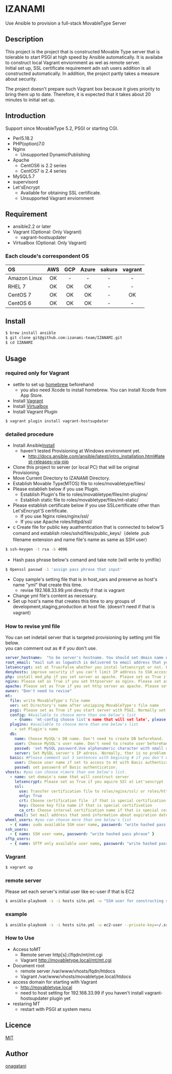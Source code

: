IZANAMI
====

Use Ansible to provision a full-stack MovableType Server

## Description
  
This project is the project that is constructed Movable Type server that is tolerable to start PSGI at high speed by Ansible automatically.
It is availabe to construct local Vagrant enviornment as wel as remote server.  
Initial set up, SSL certificate requirement adn ssh users addition is all constructed automatically.
In addition, the project partly takes a measure about security.

The project doesn't prepare such Vagrant box because it gives priority to bring them up to date.
Therefore, it is expected that it takes about 20 minutes to initial set up.

## Introduction

Support since MovableType 5.2, PSGI or starting CGI.
* Perl5.18.2
* PHP(option)7.0
* Nginx
    * Unsupported DynamicPublishing
* Apache
    * CentOS6 is 2.2 series
    * CentOS7 is 2.4 series
* MySQL5.7
* supervisord
* Let'sEncrypt
    * Available for obtaining SSL certificate.
    * Unsupported Vagrant enviornment

## Requirement

* ansible2.2 or later
* Vagrant (Optional: Only Vagrant) 
   * vagrant-hostsupdater
* Virtualbox (Optional: Only Vagrant) 
  
### Each cloude's correspondent OS
| OS | AWS | GCP | Azure | sakura | vagrant |
|:---------|:----:|:----:|:----:|:----:|:----:|
| Amazon Linux | OK | - | - | - | - | - |
| RHEL 7 | OK | OK | OK | - | - | - |
| CentOS 7 | OK | OK | OK | - | OK |
| CentOS 6 | OK | OK | OK | - | - |

## <a name="Install">Install

```bash
$ brew install ansible
$ git clone git@github.com:izanami-team/IZANAMI.git
$ cd IZANAMI
```

## Usage

### required only for Vagrant
* settle to set up [homebrew](https://brew.sh/ 'Homebrew') beforehand
    * you also need Xcode to install homebrew. You can install Xcode from App Store. 
* Install [Vagrant](https://www.vagrantup.com/ "Vagrant")
* Install [Virtualbox](https://www.virtualbox.org/ 'Virtualbox')
* Install Vagrant Plugin
```bash
$ vagrant plugin install vagrant-hostsupdater
```

### detailed procedure
* Install Ansible[Install](#Install)
    * haven't tested Provisioning at Windows environment yet.
        * http://docs.ansible.com/ansible/latest/intro_installation.html#latest-releases-via-pip
* Clone this project to server (or local PC) that will be original Provisioning.
* Move Current Directory to IZANAMI Directory.
* Establish Movable Type(MTOS) file to roles/movabletype/files/
* Please establieh below if you use Plugin.
    * Establish Plugin's file to roles/movabletype/files/mt-plugins/
    * Establish static file to roles/movabletype/files/mt-static/
* Please establish certificate below if you use SSLcertificate other than Let'sEncrypt'S certificate.
    * If you use Nginx roles/nginx/ssl/
    * If you use Apache roles/httpd/ssl/
* c
Create file for public key auathentication that is connected to below'S comand and establish roles/sshd/files/public_keys/（delete .pub filename extension and name file's name as same as SSH user）
```bash
$ ssh-keygen -t rsa -b 4096
```
* Hash pass phrase below's comand and take note (will write to ymlfile）
```bash
$ Openssl passwd -1 'assign pass phrase that input'
```
* Copy sample's setting file that is in host_vars and preserve as host's name "yml" that create this time.
    * revise 192.168.33.99.yml directly if that is vagrant
* Change yml file's content as necessary.
* Set up host's name that creates this time to any groups of development,staging,production at host file. (doesn't need if that is vagrant）

### How to revise yml file

You can set indetail server that is targeted provisioning by setting yml file below.  
you can comment out as # if you don't use.

```yaml
server_hostname:  "to be server's hostname. You should set dmain name normally"
root_email: "mail suh as logwatch is delivered to email address that you set"
letsencrypt: set at True/False whether you instal letsencrypt or not. Please set as True if you want to use SSL for free.
denyhosts: improve security if you can't limit IP address to SSH access to server. Normally, there is no problem to set as True.
php: install mod_php if you set server as apache. Please set as True if ou use DynamicPublishing. You should set as False if you set server as Cure.
nginx: Please set as True if you set httpserver as nginx. Please set as False if you use apache. You can't us htaccess.
apache: Please set as True if you set http server as apache. Please set as False if you use nginx. Only available either one.
owner: "Don't need to revise"
mt:
  file: write MovableType's file name
  ver: set Directory's name after unzipping MovableType's file name
  psgi: Please set as True if you start server with PSGI. Normally set as True
  config: #Available to choose more than one below's list
    - {name: 'mt-config choose list's name that will set late', please set value: ''}
  plugins: #available to choose more than one below's list
    - set Plugin's name
  db:
    name: Choose MySQL's DB name. Don't need to create DB beforehand.
    user: Choose MySQL's user name. Don't need to create user beforehand.
    passwd: 'set MySQL password.Use alphanumeric character with small and big letter. More than 8 letters.'
    server: Set MySQL server's IP adress. Normally, ther is no problem to set as localhost.
  basic: #Please comment out 3 sentences with begining # if you don't use Basic authentication. 
    user: Choose user name if set to access to mt with Basic authentication.
    passwd: set password of Basic authentication.
vhosts: #you can choose n\more than one below's list.
  - name: set domain's name that will construct server
    letsencrypt: Please set as True if you aquire SSl at Let'sencrypt
    ssl:
      use: Transfer certification file to roles/nginx/ssl/ or roles/httpd/ssl/ if that is True
      only: True
      crt: Choose certification file  if that is special certification
      key: Choose key file name if that is special certifivation
      ca_crt: Choose interval certification name if that is special certificcation
    email: Set mail address that send information about expiration date if you use "Let'sEncrypt"
wheel_users: #you can choose more than one below's list
  - { name: sudo available SSH user name, password: "write hashed pass phrase" }
ssh_users:
  - { name: SSH user name, password: "write hashed pass phrase" }
sftp_users:
  - { name: SFTP only available user name, password: "write hashed pass phrase" }
```

### Vagrant

```bash
$ vagrant up
```

### remote server
Please set each server's initial user like ec-user if that is EC2  
```bash
$ ansible-playbook -s -i hosts site.yml -u "SSH user for constructing server" --private-key="set private key file for kry authentication" -l "set server name that set hosts file" --set extra-vars="mysql_root_password="mysql's root password（need big and small leter, english numbers and letters）""
```

### example

```bash
$ ansible-playbook -s -i hosts site.yml -u ec2-user --private-key=~/.ssh/id_rsa -l mt.example.com --extra-vars="mysql_root_password="@Passwd123""
```

### How to Use

* Access toMT
    * Remote server http[s]://fqdn/mt/mt.cgi
    * Vagrant http://movabletype.local/mt/mt.cgi
* Document root
    * remote server /var/www/vhosts/fqdn/htdocs
    * Vagrant /var/www/vhosts/movabletype.local/htdocs
* access domain for starting with Vagrant
    * http://movabletype.local
    * need to host setting for 192.168.33.99 if you haven't install vagrant-hostsupdater plugin yet
* restaring MT
    * restart with PSGI at system menu

## Licence

[MIT](https://github.com/izanami-team/IZANAMI/blob/master/LICENSE)

## Author

[onagatani](https://github.com/onagatani)
